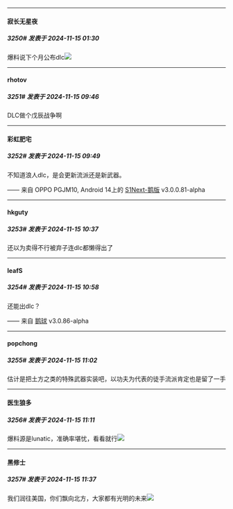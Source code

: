﻿
*****

####  寂长无星夜  
##### 3250#       发表于 2024-11-15 01:30

爆料说下个月公布dlc<img src="https://static.saraba1st.com/image/smiley/face2017/026.png" referrerpolicy="no-referrer">


*****

####  rhotov  
##### 3251#       发表于 2024-11-15 09:46

DLC做个戊辰战争啊

*****

####  彩虹肥宅  
##### 3252#       发表于 2024-11-15 09:49

不知道浪人dlc，是会更新流派还是新武器。

—— 来自 OPPO PGJM10, Android 14上的 [S1Next-鹅版](https://github.com/ykrank/S1-Next/releases) v3.0.0.81-alpha


*****

####  hkguty  
##### 3253#       发表于 2024-11-15 10:37

还以为卖得不行被弃子连dlc都懒得出了


*****

####  leafS  
##### 3254#       发表于 2024-11-15 10:58

还能出dlc？

—— 来自 [鹅球](https://www.pgyer.com/xfPejhuq) v3.0.86-alpha


*****

####  popchong  
##### 3255#       发表于 2024-11-15 11:02

估计是把土方之类的特殊武器实装吧，以功夫为代表的徒手流派肯定也是留了一手


*****

####  医生狼多  
##### 3256#       发表于 2024-11-15 11:11

爆料源是lunatic，准确率堪忧，看看就行<img src="https://p.sda1.dev/20/2e52bf7d3e72c8035d5ff4b79a4a95d9/image.jpg" referrerpolicy="no-referrer">


*****

####  黑修士  
##### 3257#       发表于 2024-11-15 11:37

我们润往美国，你们飘向北方，大家都有光明的未来<img src="https://static.saraba1st.com/image/smiley/face2017/057.png" referrerpolicy="no-referrer">

